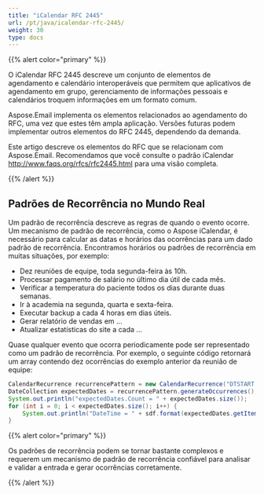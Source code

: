 ```yaml
---
title: "iCalendar RFC 2445"
url: /pt/java/icalendar-rfc-2445/
weight: 30
type: docs
---
```



{{% alert color="primary" %}} 

O iCalendar RFC 2445 descreve um conjunto de elementos de agendamento e calendário interoperáveis que permitem que aplicativos de agendamento em grupo, gerenciamento de informações pessoais e calendários troquem informações em um formato comum.

Aspose.Email implementa os elementos relacionados ao agendamento do RFC, uma vez que estes têm ampla aplicação. Versões futuras podem implementar outros elementos do RFC 2445, dependendo da demanda.

Este artigo descreve os elementos do RFC que se relacionam com Aspose.Email. Recomendamos que você consulte o padrão iCalendar <http://www.faqs.org/rfcs/rfc2445.html> para uma visão completa. 

{{% /alert %}} 
## **Padrões de Recorrência no Mundo Real**
Um padrão de recorrência descreve as regras de quando o evento ocorre. Um mecanismo de padrão de recorrência, como o Aspose iCalendar, é necessário para calcular as datas e horários das ocorrências para um dado padrão de recorrência.
Encontramos horários ou padrões de recorrência em muitas situações, por exemplo:

- Dez reuniões de equipe, toda segunda-feira às 10h.
- Processar pagamento de salário no último dia útil de cada mês.
- Verificar a temperatura do paciente todos os dias durante duas semanas.
- Ir à academia na segunda, quarta e sexta-feira.
- Executar backup a cada 4 horas em dias úteis.
- Gerar relatório de vendas em …
- Atualizar estatísticas do site a cada …

Quase qualquer evento que ocorra periodicamente pode ser representado como um padrão de recorrência. Por exemplo, o seguinte código retornará um array contendo dez ocorrências do exemplo anterior da reunião de equipe:

~~~java
CalendarRecurrence recurrencePattern = new CalendarRecurrence("DTSTART:20040301T100000\nRRULE:FREQ=WEEKLY;COUNT=10;BYDAY=MO");
DateCollection expectedDates = recurrencePattern.generateOccurrences();
System.out.println("expectedDates.Count = " + expectedDates.size());
for (int i = 0; i < expectedDates.size(); i++) {
    System.out.println("DateTime = " + sdf.format(expectedDates.getItem(i)));
}
~~~

{{% alert color="primary" %}} 

Os padrões de recorrência podem se tornar bastante complexos e requerem um mecanismo de padrão de recorrência confiável para analisar e validar a entrada e gerar ocorrências corretamente. 

{{% /alert %}}